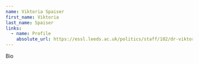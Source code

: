 ```yaml
---
name: Viktoria Spaiser
first_name: Viktoria
last_name: Spaiser
links:
  - name: Profile
    absolute_url: https://essl.leeds.ac.uk/politics/staff/102/dr-viktoria-spaiser
---
```


Bio
